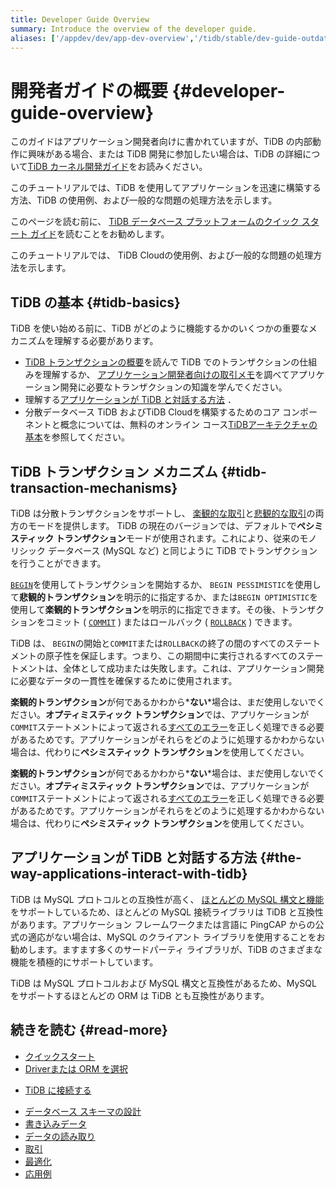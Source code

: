 ```yaml
---
title: Developer Guide Overview
summary: Introduce the overview of the developer guide.
aliases: ['/appdev/dev/app-dev-overview','/tidb/stable/dev-guide-outdated-for-laravel']
---
```


# 開発者ガイドの概要 {#developer-guide-overview}

このガイドはアプリケーション開発者向けに書かれていますが、TiDB の内部動作に興味がある場合、または TiDB 開発に参加したい場合は、TiDB の詳細について[TiDB カーネル開発ガイド](https://pingcap.github.io/tidb-dev-guide/)をお読みください。

<CustomContent platform="tidb">

このチュートリアルでは、TiDB を使用してアプリケーションを迅速に構築する方法、TiDB の使用例、および一般的な問題の処理方法を示します。

このページを読む前に、 [TiDB データベース プラットフォームのクイック スタート ガイド](/quick-start-with-tidb.md)を読むことをお勧めします。

</CustomContent>

<CustomContent platform="tidb-cloud">

このチュートリアルでは、 TiDB Cloudの使用例、および一般的な問題の処理方法を示します。

</CustomContent>

## TiDB の基本 {#tidb-basics}

TiDB を使い始める前に、TiDB がどのように機能するかのいくつかの重要なメカニズムを理解する必要があります。

-   [TiDB トランザクションの概要](/transaction-overview.md)を読んで TiDB でのトランザクションの仕組みを理解するか、 [アプリケーション開発者向けの取引メモ](/develop/dev-guide-transaction-overview.md)を調べてアプリケーション開発に必要なトランザクションの知識を学んでください。
-   理解する[アプリケーションが TiDB と対話する方法](#the-way-applications-interact-with-tidb) ．
-   分散データベース TiDB およびTiDB Cloudを構築するためのコア コンポーネントと概念については、無料のオンライン コース[TiDBアーキテクチャの基本](https://freeclasses.edu.pingcap.com/catalog/info/id:203/?utm_source=docs-dev-guide)を参照してください。

## TiDB トランザクション メカニズム {#tidb-transaction-mechanisms}

TiDB は分散トランザクションをサポートし、 [楽観的な取引](/optimistic-transaction.md)と[悲観的な取引](/pessimistic-transaction.md)の両方のモードを提供します。 TiDB の現在のバージョンでは、デフォルトで**ペシミスティック トランザクション**モードが使用されます。これにより、従来のモノリシック データベース (MySQL など) と同じように TiDB でトランザクションを行うことができます。

[`BEGIN`](/sql-statements/sql-statement-begin.md)を使用してトランザクションを開始するか、 `BEGIN PESSIMISTIC`を使用して**悲観的トランザクション**を明示的に指定するか、または`BEGIN OPTIMISTIC`を使用して<strong>楽観的トランザクション</strong>を明示的に指定できます。その後、トランザクションをコミット ( [`COMMIT`](/sql-statements/sql-statement-commit.md) ) またはロールバック ( [`ROLLBACK`](/sql-statements/sql-statement-rollback.md) ) できます。

TiDB は、 `BEGIN`の開始と`COMMIT`または`ROLLBACK`の終了の間のすべてのステートメントの原子性を保証します。つまり、この期間中に実行されるすべてのステートメントは、全体として成功または失敗します。これは、アプリケーション開発に必要なデータの一貫性を確保するために使用されます。

<CustomContent platform="tidb">

**楽観的トランザクション**が何であるかわから*<strong>ない</strong>*場合は、まだ使用しないでください。<strong>オプティミスティック トランザクション</strong>では、アプリケーションが`COMMIT`ステートメントによって返される[すべてのエラー](/error-codes.md)を正しく処理できる必要があるためです。アプリケーションがそれらをどのように処理するかわからない場合は、代わりに<strong>ペシミスティック トランザクション</strong>を使用してください。

</CustomContent>

<CustomContent platform="tidb-cloud">

**楽観的トランザクション**が何であるかわから*<strong>ない</strong>*場合は、まだ使用しないでください。<strong>オプティミスティック トランザクション</strong>では、アプリケーションが`COMMIT`ステートメントによって返される[すべてのエラー](https://docs.pingcap.com/tidb/stable/error-codes)を正しく処理できる必要があるためです。アプリケーションがそれらをどのように処理するかわからない場合は、代わりに<strong>ペシミスティック トランザクション</strong>を使用してください。

</CustomContent>

## アプリケーションが TiDB と対話する方法 {#the-way-applications-interact-with-tidb}

TiDB は MySQL プロトコルとの互換性が高く、 [ほとんどの MySQL 構文と機能](/mysql-compatibility.md)をサポートしているため、ほとんどの MySQL 接続ライブラリは TiDB と互換性があります。アプリケーション フレームワークまたは言語に PingCAP からの公式の適応がない場合は、MySQL のクライアント ライブラリを使用することをお勧めします。ますます多くのサードパーティ ライブラリが、TiDB のさまざまな機能を積極的にサポートしています。

TiDB は MySQL プロトコルおよび MySQL 構文と互換性があるため、MySQL をサポートするほとんどの ORM は TiDB とも互換性があります。

## 続きを読む {#read-more}

-   [クイックスタート](/develop/dev-guide-build-cluster-in-cloud.md)
-   [Driverまたは ORM を選択](/develop/dev-guide-choose-driver-or-orm.md)

<CustomContent platform="tidb">

-   [TiDB に接続する](/develop/dev-guide-connect-to-tidb.md)

</CustomContent>

-   [データベース スキーマの設計](/develop/dev-guide-schema-design-overview.md)
-   [書き込みデータ](/develop/dev-guide-insert-data.md)
-   [データの読み取り](/develop/dev-guide-get-data-from-single-table.md)
-   [取引](/develop/dev-guide-transaction-overview.md)
-   [最適化](/develop/dev-guide-optimize-sql-overview.md)
-   [応用例](/develop/dev-guide-sample-application-spring-boot.md)

